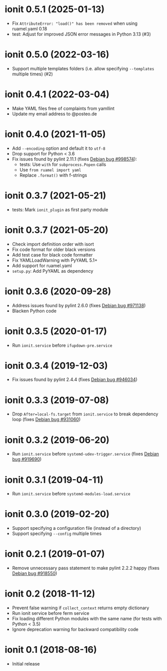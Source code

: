 ionit 0.5.1 (2025-01-13)
========================

* Fix `AttributeError: "load()" has been removed` when using ruamel.yaml 0.18
* test: Adjust for improved JSON error messages in Python 3.13 (#3)

ionit 0.5.0 (2022-03-16)
========================

* Support multiple templates folders (i.e. allow specifying `--templates`
  multiple times) (#2)

ionit 0.4.1 (2022-03-04)
========================

* Make YAML files free of complaints from yamllint
* Update my email address to @posteo.de

ionit 0.4.0 (2021-11-05)
========================

* Add `--encoding` option and default it to `utf-8`
* Drop support for Python < 3.6
* Fix issues found by pylint 2.11.1
  (fixes [Debian bug #998574](https://bugs.debian.org/998574)):
  * tests: Use `with` for `subprocess.Popen` calls
  * Use `from ruamel import yaml`
  * Replace `.format()` with f-strings

ionit 0.3.7 (2021-05-21)
========================

* tests: Mark `ionit_plugin` as first party module

ionit 0.3.7 (2021-05-20)
========================

* Check import definition order with isort
* Fix code format for older black versions
* Add test case for black code formatter
* Fix YAMLLoadWarning with PyYAML 5.1+
* Add support for ruamel.yaml
* `setup.py`: Add PyYAML as dependency

ionit 0.3.6 (2020-09-28)
========================

* Address issues found by pylint 2.6.0
  (fixes [Debian bug #971138](https://bugs.debian.org/971138))
* Blacken Python code

ionit 0.3.5 (2020-01-17)
========================

* Run `ionit.service` before `ifupdown-pre.service`

ionit 0.3.4 (2019-12-03)
========================

* Fix issues found by pylint 2.4.4
  (fixes [Debian bug #946034](https://bugs.debian.org/946034))

ionit 0.3.3 (2019-07-08)
========================

* Drop `After=local-fs.target` from `ionit.service` to break dependency loop
  (fixes [Debian bug #931060](https://bugs.debian.org/931060))

ionit 0.3.2 (2019-06-20)
========================

* Run `ionit.service` before `systemd-udev-trigger.service`
  (fixes [Debian bug #919690](https://bugs.debian.org/919690))

ionit 0.3.1 (2019-04-11)
========================

* Run `ionit.service` before `systemd-modules-load.service`

ionit 0.3.0 (2019-02-20)
========================

* Support specifying a configuration file (instead of a directory)
* Support specifying `--config` multiple times

ionit 0.2.1 (2019-01-07)
========================

* Remove unnecessary pass statement to make pylint 2.2.2 happy
  (fixes [Debian bug #918550](https://bugs.debian.org/918550))

ionit 0.2 (2018-11-12)
======================

* Prevent false warning if `collect_context` returns empty dictionary
* Run ionit service before ferm service
* Fix loading different Python modules with the same name
  (for tests with Python < 3.5)
* Ignore deprecation warning for backward compatibility code

ionit 0.1 (2018-08-16)
======================

* Initial release
